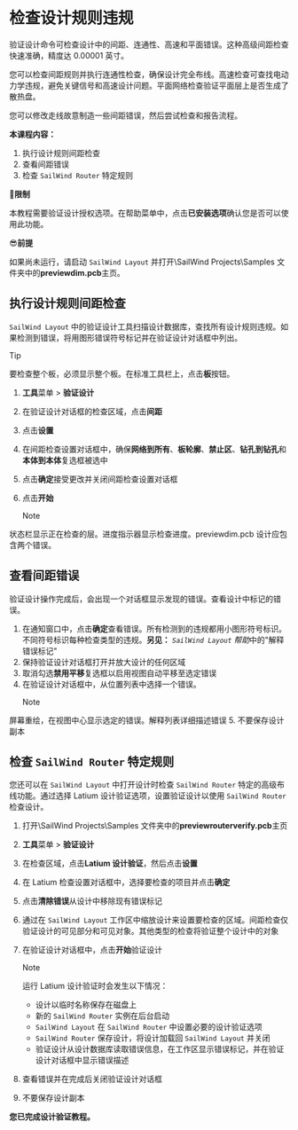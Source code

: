 # 检查设计规则违规

验证设计命令可检查设计中的间距、连通性、高速和平面错误。这种高级间距检查快速准确，精度达 0.00001 英寸。

您可以检查间距规则并执行连通性检查，确保设计完全布线。高速检查可查找电动力学违规，避免关键信号和高速设计问题。平面网络检查验证平面层上是否生成了散热盘。

您可以修改走线故意制造一些间距错误，然后尝试检查和报告流程。

**本课程内容：**

1. 执行设计规则间距检查
2. 查看间距错误
3. 检查 `SailWind Router` 特定规则

🙊**限制**

本教程需要验证设计授权选项。在帮助菜单中，点击**已安装选项**确认您是否可以使用此功能。

😎**前提**

如果尚未运行，请启动 `SailWind Layout` 并打开\SailWind Projects\Samples 文件夹中的**previewdim.pcb**主页。

## 执行设计规则间距检查

`SailWind Layout` 中的验证设计工具扫描设计数据库，查找所有设计规则违规。如果检测到错误，将用图形错误符号标记并在验证设计对话框中列出。

> [!TIP]
 要检查整个板，必须显示整个板。在标准工具栏上，点击**板**按钮。

1. **工具**菜单 > **验证设计**
2. 在验证设计对话框的检查区域，点击**间距**
3. 点击**设置**
4. 在间距检查设置对话框中，确保**网络到所有**、**板轮廓**、**禁止区**、**钻孔到钻孔**和**本体到本体**复选框被选中
5. 点击**确定**接受更改并关闭间距检查设置对话框
6. 点击**开始**

    > [!NOTE]
 状态栏显示正在检查的层。进度指示器显示检查进度。previewdim.pcb 设计应包含两个错误。

## 查看间距错误

验证设计操作完成后，会出现一个对话框显示发现的错误。查看设计中标记的错误。

1. 在通知窗口中，点击**确定**查看错误。所有检测到的违规都用小图形符号标识。不同符号标识每种检查类型的违规。**另见：** *`SailWind Layout` 帮助*中的"解释错误标记"
2. 保持验证设计对话框打开并放大设计的任何区域
3. 取消勾选**禁用平移**复选框以启用视图自动平移至选定错误
4. 在验证设计对话框中，从位置列表中选择一个错误。
    > [!NOTE]
 屏幕重绘，在视图中心显示选定的错误。解释列表详细描述错误
5. 不要保存设计副本

## 检查 `SailWind Router` 特定规则

您还可以在 `SailWind Layout` 中打开设计时检查 `SailWind Router` 特定的高级布线功能。通过选择 Latium 设计验证选项，设置验证设计以使用 `SailWind Router` 检查设计。

1. 打开\SailWind Projects\Samples 文件夹中的**previewrouterverify.pcb**主页
2. **工具**菜单 > **验证设计**
3. 在检查区域，点击**Latium 设计验证**，然后点击**设置**
4. 在 Latium 检查设置对话框中，选择要检查的项目并点击**确定**
5. 点击**清除错误**从设计中移除现有错误标记
6. 通过在 `SailWind Layout` 工作区中缩放设计来设置要检查的区域。间距检查仅验证设计的可见部分和可见对象。其他类型的检查将验证整个设计中的对象
7. 在验证设计对话框中，点击**开始**验证设计

    > [!NOTE]
    >
    > 运行 Latium 设计验证时会发生以下情况：
    >
    > - 设计以临时名称保存在磁盘上
    > - 新的 `SailWind Router` 实例在后台启动
    > - `SailWind Layout` 在 `SailWind Router` 中设置必要的设计验证选项
    > - `SailWind Router` 保存设计，将设计加载回 `SailWind Layout` 并关闭
    > - 验证设计从设计数据库读取错误信息，在工作区显示错误标记，并在验证设计对话框中显示错误描述

8. 查看错误并在完成后关闭验证设计对话框
9. 不要保存设计副本

**您已完成设计验证教程。**